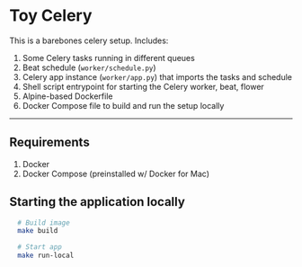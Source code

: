 # Toy Celery

This is a barebones celery setup. Includes:
1. Some Celery tasks running in different queues
1. Beat schedule (`worker/schedule.py`)
1. Celery app instance (`worker/app.py`) that imports the tasks and schedule
1. Shell script entrypoint for starting the Celery worker, beat, flower
1. Alpine-based Dockerfile
1. Docker Compose file to build and run the setup locally

-----------

## Requirements

1. Docker
1. Docker Compose (preinstalled w/ Docker for Mac)

## Starting the application locally

```bash
  # Build image
  make build

  # Start app
  make run-local
```
